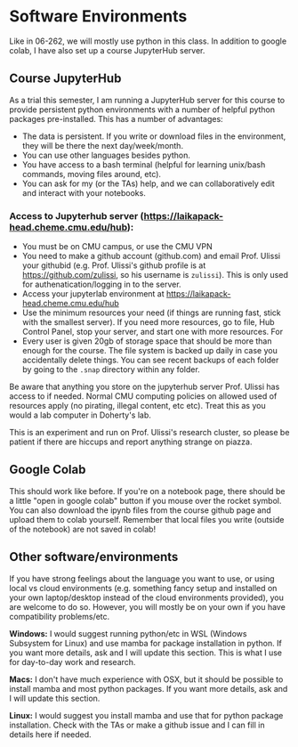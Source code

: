 # Software Environments

Like in 06-262, we will mostly use python in this class. In addition to google colab, I have also set up a course JupyterHub server.

## Course JupyterHub

As a trial this semester, I am running a JupyterHub server for this course to provide persistent python environments with a number of helpful python packages pre-installed. This has a number of advantages:
* The data is persistent. If you write or download files in the environment, they will be there the next day/week/month.
* You can use other languages besides python.
* You have access to a bash terminal (helpful for learning unix/bash commands, moving files around, etc).
* You can ask for my (or the TAs) help, and we can collaboratively edit and interact with your notebooks.

### Access to Jupyterhub server (https://laikapack-head.cheme.cmu.edu/hub):
* You must be on CMU campus, or use the CMU VPN
* You need to make a github account (github.com) and email Prof. Ulissi your githubid (e.g. Prof. Ulissi's github profile is at https://github.com/zulissi, so his username is `zulissi`). This is only used for authenatication/logging in to the server. 
* Access your jupyterlab environment at https://laikapack-head.cheme.cmu.edu/hub
* Use the minimum resources your need (if things are running fast, stick with the smallest server). If you need more resources, go to file, Hub Control Panel, stop your server, and start one with more resources. For
* Every user is given 20gb of storage space that should be more than enough for the course. The file system is backed up daily in case you accidentally delete things. You can see recent backups of each folder by going to the `.snap` directory within any folder. 

Be aware that anything you store on the jupyterhub server Prof. Ulissi has access to if needed. Normal CMU computing policies on allowed used of resources apply (no pirating, illegal content, etc etc). Treat this as you would a lab computer in Doherty's lab.

This is an experiment and run on Prof. Ulissi's research cluster, so please be patient if there are hiccups and report anything strange on piazza.

## Google Colab

This should work like before. If you're on a notebook page, there should be a little "open in google colab" button if you mouse over the rocket symbol. You can also download the ipynb files from the course github page and upload them to colab yourself. Remember that local files you write (outside of the notebook) are not saved in colab!

## Other software/environments

If you have strong feelings about the language you want to use, or using local vs cloud environments (e.g. something fancy setup and installed on your own laptop/desktop instead of the cloud environments provided), you are welcome to do so. However, you will mostly be on your own if you have compatibility problems/etc. 

**Windows:** I would suggest running python/etc in WSL (Windows Subsystem for Linux) and use mamba for package installation in python. If you want more details, ask and I will update this section. This is what I use for day-to-day work and research.

**Macs:** I don't have much experience with OSX, but it should be possible to install mamba and most python packages. If you want more details, ask and I will update this section.

**Linux:** I would suggest you install mamba and use that for python package installation. Check with the TAs or make a github issue and I can fill in details here if needed.
